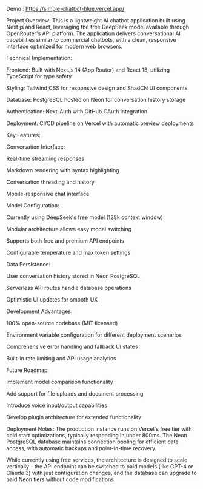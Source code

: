 Demo : https://simple-chatbot-blue.vercel.app/

Project Overview:
This is a lightweight AI chatbot application built using Next.js and React, leveraging the free DeepSeek model available through OpenRouter's API platform. The application delivers conversational AI capabilities similar to commercial chatbots, with a clean, responsive interface optimized for modern web browsers.

Technical Implementation:

Frontend: Built with Next.js 14 (App Router) and React 18, utilizing TypeScript for type safety

Styling: Tailwind CSS for responsive design and ShadCN UI components

Database: PostgreSQL hosted on Neon for conversation history storage

Authentication: Next-Auth with GitHub OAuth integration

Deployment: CI/CD pipeline on Vercel with automatic preview deployments

Key Features:

Conversation Interface:

Real-time streaming responses

Markdown rendering with syntax highlighting

Conversation threading and history

Mobile-responsive chat interface

Model Configuration:

Currently using DeepSeek's free model (128k context window)

Modular architecture allows easy model switching

Supports both free and premium API endpoints

Configurable temperature and max token settings

Data Persistence:

User conversation history stored in Neon PostgreSQL

Serverless API routes handle database operations

Optimistic UI updates for smooth UX

Development Advantages:

100% open-source codebase (MIT licensed)

Environment variable configuration for different deployment scenarios

Comprehensive error handling and fallback UI states

Built-in rate limiting and API usage analytics

Future Roadmap:

Implement model comparison functionality

Add support for file uploads and document processing

Introduce voice input/output capabilities

Develop plugin architecture for extended functionality

Deployment Notes:
The production instance runs on Vercel's free tier with cold start optimizations, typically responding in under 800ms. The Neon PostgreSQL database maintains connection pooling for efficient data access, with automatic backups and point-in-time recovery.

While currently using free services, the architecture is designed to scale vertically - the API endpoint can be switched to paid models (like GPT-4 or Claude 3) with just configuration changes, and the database can upgrade to paid Neon tiers without code modifications.
